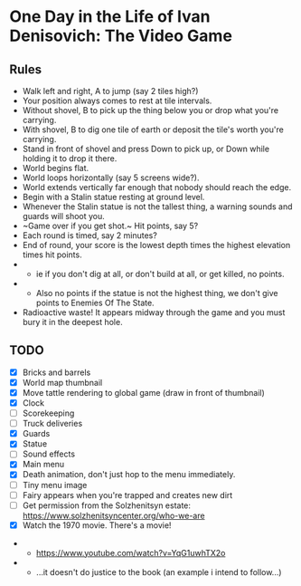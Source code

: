 # One Day in the Life of Ivan Denisovich: The Video Game

## Rules

- Walk left and right, A to jump (say 2 tiles high?)
- Your position always comes to rest at tile intervals.
- Without shovel, B to pick up the thing below you or drop what you're carrying.
- With shovel, B to dig one tile of earth or deposit the tile's worth you're carrying.
- Stand in front of shovel and press Down to pick up, or Down while holding it to drop it there.
- World begins flat.
- World loops horizontally (say 5 screens wide?).
- World extends vertically far enough that nobody should reach the edge.
- Begin with a Stalin statue resting at ground level.
- Whenever the Stalin statue is not the tallest thing, a warning sounds and guards will shoot you.
- ~Game over if you get shot.~ Hit points, say 5?
- Each round is timed, say 2 minutes?
- End of round, your score is the lowest depth times the highest elevation times hit points.
- - ie if you don't dig at all, or don't build at all, or get killed, no points.
- - Also no points if the statue is not the highest thing, we don't give points to Enemies Of The State.
- Radioactive waste! It appears midway through the game and you must bury it in the deepest hole.

## TODO

- [x] Bricks and barrels
- [x] World map thumbnail
- [x] Move tattle rendering to global game (draw in front of thumbnail)
- [x] Clock
- [ ] Scorekeeping
- [ ] Truck deliveries
- [x] Guards
- [x] Statue
- [ ] Sound effects
- [x] Main menu
- [x] Death animation, don't just hop to the menu immediately.
- [ ] Tiny menu image
- [ ] Fairy appears when you're trapped and creates new dirt
- [ ] Get permission from the Solzhenitsyn estate: https://www.solzhenitsyncenter.org/who-we-are
- [x] Watch the 1970 movie. There's a movie!
- - https://www.youtube.com/watch?v=YqG1uwhTX2o
- - ...it doesn't do justice to the book (an example i intend to follow...)
